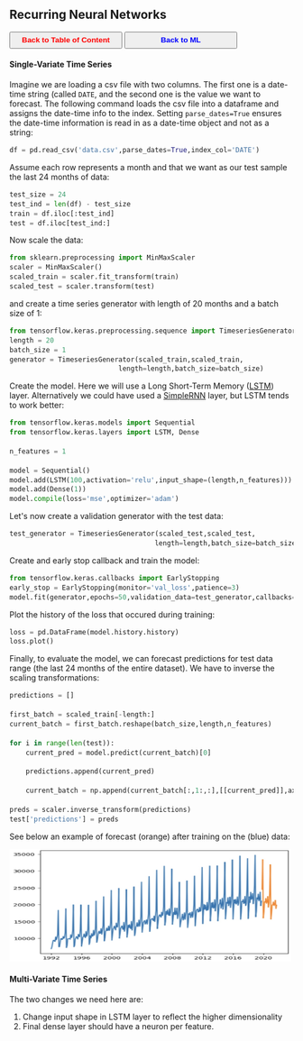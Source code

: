 ## Recurring Neural Networks

<a><button name="button" style = "color:red;width:200px;height:30px;cursor:pointer" onclick="window.location.href='https://reynier0611.github.io';">**Back to Table of Content**</button></a> <a><button name="button" style = "color:blue;width:200px;height:30px;cursor:pointer" onclick="window.location.href='https://reynier0611.github.io/ml/ml.html';">**Back to ML**</button></a>

#### Single-Variate Time Series

Imagine we are loading a csv file with two columns. The first one is a date-time string (called ```DATE```, and the second one is the value we want to forecast. The following command loads the csv file into a dataframe and assigns the date-time info to the index. Setting ```parse_dates=True``` ensures the date-time information is read in as a date-time object and not as a string:

```python
df = pd.read_csv('data.csv',parse_dates=True,index_col='DATE')
```

Assume each row represents a month and that we want as our test sample the last 24 months of data:

```python
test_size = 24
test_ind = len(df) - test_size
train = df.iloc[:test_ind]
test = df.iloc[test_ind:]
```

Now scale the data:

```python
from sklearn.preprocessing import MinMaxScaler
scaler = MinMaxScaler()
scaled_train = scaler.fit_transform(train)
scaled_test = scaler.transform(test)
```

and create a time series generator with length of 20 months and a batch size of 1:

```python
from tensorflow.keras.preprocessing.sequence import TimeseriesGenerator
length = 20
batch_size = 1
generator = TimeseriesGenerator(scaled_train,scaled_train,
                           length=length,batch_size=batch_size)
```

Create the model. Here we will use a Long Short-Term Memory ([LSTM](https://keras.io/api/layers/recurrent_layers/lstm/)) layer. Alternatively we could have used a [SimpleRNN](https://keras.io/api/layers/recurrent_layers/simple_rnn/) layer, but LSTM tends to work better:

```python
from tensorflow.keras.models import Sequential
from tensorflow.keras.layers import LSTM, Dense

n_features = 1

model = Sequential()
model.add(LSTM(100,activation='relu',input_shape=(length,n_features)))
model.add(Dense(1))
model.compile(loss='mse',optimizer='adam')
```

Let's now create a validation generator with the test data:

```python
test_generator = TimeseriesGenerator(scaled_test,scaled_test,
                                    length=length,batch_size=batch_size)
```

Create and early stop callback and train the model:

```python
from tensorflow.keras.callbacks import EarlyStopping
early_stop = EarlyStopping(monitor='val_loss',patience=3)
model.fit(generator,epochs=50,validation_data=test_generator,callbacks=[early_stop])
```

Plot the history of the loss that occured during training:

```python
loss = pd.DataFrame(model.history.history)
loss.plot()
```

Finally, to evaluate the model, we can forecast predictions for test data range (the last 24 months of the entire dataset). We have to inverse the scaling transformations:

```python
predictions = []

first_batch = scaled_train[-length:]
current_batch = first_batch.reshape(batch_size,length,n_features)

for i in range(len(test)):
    current_pred = model.predict(current_batch)[0]
    
    predictions.append(current_pred)
    
    current_batch = np.append(current_batch[:,1:,:],[[current_pred]],axis=1)

preds = scaler.inverse_transform(predictions)
test['predictions'] = preds
```

See below an example of forecast (orange) after training on the (blue) data:

<img src="img/rnn_forecast.jpg" width="500" height="200" style="float: center;" />

#### Multi-Variate Time Series

The two changes we need here are:

1. Change input shape in LSTM layer to reflect the higher dimensionality
2. Final dense layer should have a neuron per feature.
